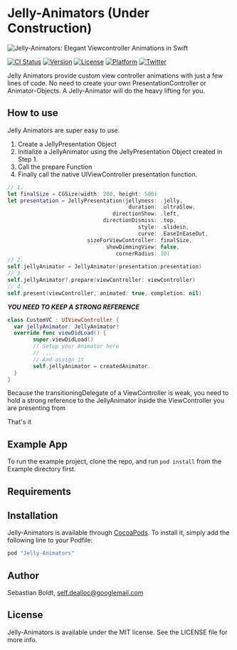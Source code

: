 # Jelly-Animators (Under Construction)

![Jelly-Animators: Elegant Viewcontroller Animations in Swift](https://github.com/SebastianBoldt/Jelly-Animators/blob/master/Github/Jellyfish.png)

[![CI Status](https://travis-ci.org/SebastianBoldt/Jelly-Animators.svg?style=flat)](https://travis-ci.org/SebastianBoldt/Jelly-Animators)
[![Version](https://img.shields.io/cocoapods/v/Jelly-Animators.svg?style=flat)](http://cocoapods.org/pods/Jelly-Animators)
[![License](https://img.shields.io/cocoapods/l/Jelly-Animators.svg?style=flat)](http://cocoapods.org/pods/Jelly-Animators)
[![Platform](https://img.shields.io/cocoapods/p/Jelly-Animators.svg?style=flat)](http://cocoapods.org/pods/Jelly-Animators)
[![Twitter](https://img.shields.io/badge/twitter-@sebastianboldt-blue.svg?style=flat)](http://twitter.com/sebastianboldt)

Jelly Animators provide custom view controller animations with just a few lines of code. 
No need to create your own PresentationController or Animator-Objects.
A Jelly-Animator will do the heavy lifting for you.

## How to use 

Jelly Animators are super easy to use. 

1. Create a JellyPresentation Object
2. Initialize a JellyAnimator using the JellyPresentation Object created in Step 1.
3. Call the prepare Function
4. Finally call the native UIViewController presentation function.

```swift
// 1.
let finalSize = CGSize(width: 200, height: 500)
let presentation = JellyPresentation(jellyness: .jelly,
                                      duration: .ultraSlow,
                                 directionShow: .left,
                              directionDismiss: .top,
                                         style: .slidein,
                                         curve: .EaseInEaseOut,
                         sizeForViewController: finalSize,
                               showDimmingView: false,
                                  cornerRadius: 10)
// 2.          
self.jellyAnimator = JellyAnimator(presentation:presentation)
// 3.
self.jellyAnimator?.prepare(viewController: viewController)
// 4.
self.present(viewController, animated: true, completion: nil)
```

***YOU NEED TO KEEP A STRONG REFERENCE***

```swift 
class CustomVC : UIViewController {
  var jellyAnimator: JellyAnimator?
  override func viewDidLoad() {
        super.viewDidLoad()
        // Setup your Animator here 
        // ....
        // And assign it
        self.jellyAnimator = createdAnimator.
  }
}
```
Because the transitioningDelegate of a ViewController is weak, you need to 
hold a strong reference to the JellyAnimator inside the ViewController you are presenting from

That's it

## Example App

To run the example project, clone the repo, and run `pod install` from the Example directory first.

## Requirements

## Installation

Jelly-Animators is available through [CocoaPods](http://cocoapods.org). To install
it, simply add the following line to your Podfile:

```ruby
pod "Jelly-Animators"
```

## Author

Sebastian Boldt, self.dealloc@googlemail.com

## License

Jelly-Animators is available under the MIT license. See the LICENSE file for more info.
